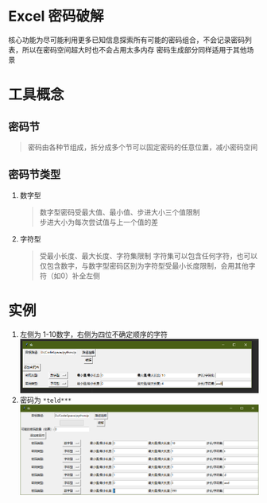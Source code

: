 # Excel 密码破解
核心功能为尽可能利用更多已知信息探索所有可能的密码组合，不会记录密码列表，所以在密码空间超大时也不会占用太多内存
密码生成部分同样适用于其他场景

# 工具概念
## 密码节
> 密码由各种节组成，拆分成多个节可以固定密码的任意位置，减小密码空间
## 密码节类型
1. 数字型
   > 数字型密码受最大值、最小值、步进大小三个值限制  
   > 步进大小为每次尝试值与上一个值的差
2. 字符型
   > 受最小长度、最大长度、字符集限制
   > 字符集可以包含任何字符，也可以仅包含数字，与数字型密码区别为字符型受最小长度限制，会用其他字符（如0）补全左侧
   > 

# 实例
1. 左侧为 1-10数字，右侧为四位不确定顺序的字符
![img.png](data/img/img.png)
2. 密码为 `*teld***` 
![img_1.png](data/img/img_1.png)